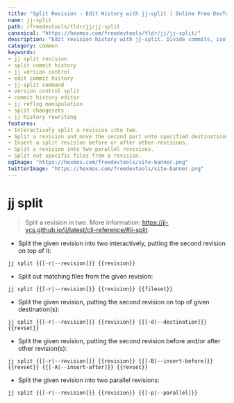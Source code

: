 ```yaml
---
title: "Split Revision - Edit History with jj-split | Online Free DevTools by Hexmos"
name: jj-split
path: /freedevtools/tldr/jj/jj-split
canonical: "https://hexmos.com/freedevtools/tldr/jj/jj-split/"
description: "Edit revision history with jj-split. Divide commits, isolate changes, and restructure your project effortlessly. Free online tool, no registration required."
category: common
keywords:
- jj split revision
- split commit history
- jj version control
- edit commit history
- jj-split command
- version control split
- commit history editor
- jj reflog manipulation
- split changesets
- jj history rewriting
features:
- Interactively split a revision into two.
- Split a revision and move the second part onto specified destinations.
- Insert a split revision before or after other revisions.
- Split a revision into two parallel revisions.
- Split out specific files from a revision.
ogImage: "https://hexmos.com/freedevtools/site-banner.png"
twitterImage: "https://hexmos.com/freedevtools/site-banner.png"
---
```


# jj split

> Split a revision in two.
> More information: <https://jj-vcs.github.io/jj/latest/cli-reference/#jj-split>.

- Split the given revision into two interactively, putting the second revision on top of it:

`jj split {{[-r|--revision]}} {{revision}}`

- Split out matching files from the given revision:

`jj split {{[-r|--revision]}} {{revision}} {{fileset}}`

- Split the given revision, putting the second revision on top of given destination(s):

`jj split {{[-r|--revision]}} {{revision}} {{[-d|--destination]}} {{revset}}`

- Split the given revision, putting the second revision before and/or after other revision(s):

`jj split {{[-r|--revision]}} {{revision}} {{[-B|--insert-before]}} {{revset}} {{[-A|--insert-after]}} {{revset}}`

- Split the given revision into two parallel revisions:

`jj split {{[-r|--revision]}} {{revision}} {{[-p|--parallel]}}`
